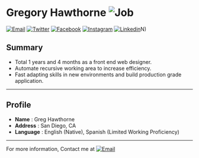 # Gregory Hawthorne ![Job](https://img.shields.io/badge/looking__for__creative_opportunities-true-brightgreen.svg)

<a href="mailto:ghawthorne@me.com">![Email](https://img.shields.io/badge/email-chann@chann.kr-ea4335.svg)</a>
<a href="https://twitter.com/gshawthorne">![Twitter](https://img.shields.io/badge/twitter-channprj-1da1f2.svg)</a>
<a href="https://fb.com/gregory.hawthorne.1">![Facebook](https://img.shields.io/badge/facebook-channprj-3b5998.svg)</a>
<a href="https://instagram.com/greghawthorne/">![Instagram](https://img.shields.io/badge/instagram-channprj-e1306c.svg)</a>
<a href="https://kr.linkedin.com/in/greg-hawthorne-9a568012/">![Linkedin](https://img.shields.io/badge/linkedin-channprj-0077b5.svg)</a>N)


## Summary
- Total 1 years and 4 months as a front end web designer.
- Automate recursive working area to increase efficiency.
- Fast adapting skills in new environments and build production grade application.

----

## Profile
* **Name** : Greg Hawthorne
* **Address** : San Diego, CA
* **Language** :  English (Native), Spanish (Limited Working Proficiency)

----



For more information, Contact me at <a href="mailto:ghawthorne@me.com">![Email](https://img.shields.io/badge/email-ghawthorne@me.com-ea4335.svg)</a>

